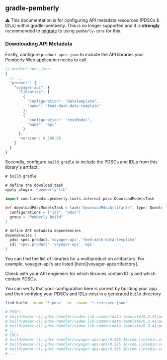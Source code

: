 ## gradle-pemberly
⚠ This documentation is for configuring API metadata resources (PDSCs & IDLs) within gradle-pemberly.  This is no longer supported and it is **strongly** recommended to [migrate][migration guide] to using `pemberly-core` for this.

### Downloading API Metadata
Firstly, configure `product-spec.json` to include the API libraries your Pemberly Web application needs to call.
```js
// product-spec.json
{
  // ...
  "product": {
    "voyager-api": {
      "libraries": [
        {
          "configuration": "dataTemplate",
          "name": "feed-dash-data-template"
        },
        {
          "configuration": "restModel",
          "name": "api"
        }
      ],
      "version": 0.599.68
    }
  }
}
```

Secondly, configure `build.gradle` to include the PDSCs and IDLs from this library's artifact.

```gradle
# build.gradle

# define the download task
apply plugin: 'pemberly-lib'

import com.linkedin.pemberly.tools.internal.pdsc.DownloadModelsTask

def downloadPdscModelsTask = task("downloadPdscArtifacts", type: DownloadModelsTask) {
  configurations = ["idl", "pdsc"]
  group = "Pemberly Build"
}

# define API metadata dependencies
dependencies {
  pdsc spec.product.'voyager-api'.'feed-dash-data-template'
  idl 'spec.product'.'voyager-api'.'api'
}
```

You can find the list of libraries for a multiproduct on artifactory.  For example, voyager-api's are listed [here][voyager-api:artifactory].

Check with your API engineers for which libraries contain IDLs and which contain PDSCs.

You can verify that your configuration here is correct by building your app and then verifying your PDSCs and IDLs exist in a generated `build` directory

```sh
find build -iname '*.pdsc' -or -iname '*.restspec.json'

# PDSCs
# build/ember-cli-pdsc-handler/video-lib-common/data-template/0.3.41/pegasus/com/linkedin/videocontent/VideoPlayMetadata.pdsc
# build/ember-cli-pdsc-handler/video-lib-common/data-template/0.3.41/pegasus/com/linkedin/videocontent/ProgressiveDownloadMetadata.pdsc
# build/ember-cli-pdsc-handler/video-lib-common/data-template/0.3.41/pegasus/com/linkedin/videocontent/AdaptiveStreamProtocol.pdsc
# ...
# IDLs
# build/ember-cli-pdsc-handler/voyager-api/api/0.595.10/com.linkedin.voyager.growth.voyagerGrowthContactsFiltering.restspec.json
# build/ember-cli-pdsc-handler/voyager-api/api/0.595.10/com.linkedin.voyager.jobs.voyagerJobsJobsBadge.restspec.json
# build/ember-cli-pdsc-handler/voyager-api/api/0.595.10/com.linkedin.voyager.organization.voyagerOrganizationContentRevisions.restspec.json
# ...

```
[migration guide]: ./migration.md

